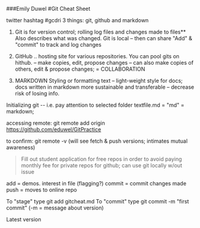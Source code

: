 ###Emily Duwel
#Git Cheat Sheet

twitter hashtag #gcdri
3 things: git, github and markdown

1) Git is for version control; rolling log files and changes made to files**
Also describes what was changed.
Git is local – then can share
"Add" & "commit" to track and log changes

2) GitHub .. hosting site for various repositories. You can pool gits on hithub.
– make copies, edit, propose changes
– can also make copies of others, edit & propose changes;
= COLLABORATION

3) MARKDOWN
Styling or formatting text – light-weight style for docs; docs written in markdown more sustainable and transferable – decrease risk of losing info.

Initializing git -- i.e. pay attention to selected folder
textfile.md = "md" = markdown; 

accessing remote: git remote add origin https://github.com/eduwel/GitPractice

to confirm: git remote -v (will see fetch & push versions; intimates mutual awareness)

> Fill out student application for free repos in order to avoid paying monthly fee for private repos for github; can use git locally w/out issue

add = demos. interest in file (flagging?)
commit = commit changes made
push = moves to online repo

To "stage" type git add gitcheat.md
To "commit" type git commit -m "first commit" (-m = message about version)

Latest version
